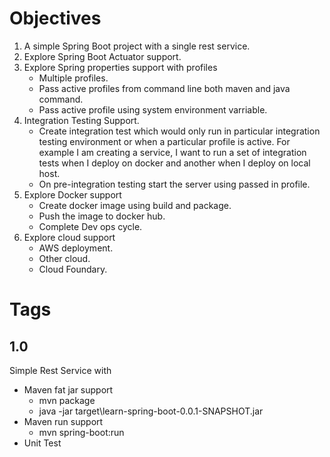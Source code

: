 # Objectives
1. A simple Spring Boot project with a single rest service. 
2. Explore Spring Boot Actuator support. 
3. Explore Spring properties support with profiles
  	* Multiple profiles. 
 	* Pass active profiles from command line both maven and java command. 
 	* Pass active profile using system environment varriable. 
4. Integration Testing Support. 
	* Create integration test which would only run in particular integration testing environment or when a particular profile is active. For example I am creating a service, I want to run a set of integration tests when I deploy on docker and another when I deploy on local host.
	* On pre-integration testing start the server using passed in profile. 
5. Explore Docker support
	* Create docker image using build and package. 
	* Push the image to docker hub. 
	* Complete Dev ops cycle. 
6. Explore cloud support
	* AWS deployment. 
	* Other cloud.
	* Cloud Foundary.  
	
		
# Tags
## 1.0
Simple Rest Service with 
* Maven fat jar support 
	* mvn package
	* java -jar target\learn-spring-boot-0.0.1-SNAPSHOT.jar	
* Maven run support
	* mvn spring-boot:run 
* Unit Test

